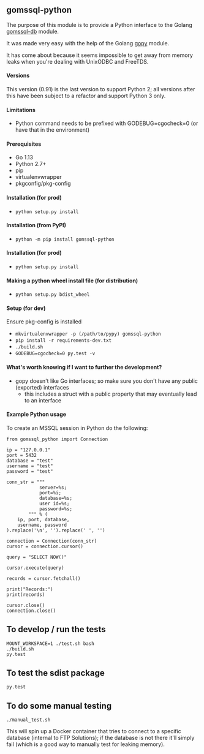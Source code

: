 ## gomssql-python

The purpose of this module is to provide a Python interface to the Golang [gomssql-db](https://github.com/denisenkom/go-mssqldb) module.

It was made very easy with the help of the Golang [gopy](https://github.com/go-python/gopy) module.

It has come about because it seems impossible to get away from memory leaks when you're dealing with UnixODBC and FreeTDS.

#### Versions

This version (0.91) is the last version to support Python 2; all versions after this have been subject to a refactor and support Python 3
only.

#### Limitations

* Python command needs to be prefixed with GODEBUG=cgocheck=0 (or have that in the environment)

#### Prerequisites

* Go 1.13
* Python 2.7+
* pip
* virtualenvwrapper
* pkgconfig/pkg-config

#### Installation (for prod)

* ```python setup.py install```

#### Installation (from PyPI)

* ```python -m pip install gomssql-python```

#### Installation (for prod)

* ```python setup.py install```

#### Making a python wheel install file (for distribution)

* ```python setup.py bdist_wheel```

#### Setup (for dev)

Ensure pkg-config is installed

* ```mkvirtualenvwrapper -p (/path/to/pypy) gomssql-python```
* ```pip install -r requirements-dev.txt```
* ```./build.sh```
* ```GODEBUG=cgocheck=0 py.test -v```

#### What's worth knowing if I want to further the development?

* gopy doesn't like Go interfaces; so make sure you don't have any public (exported) interfaces
    * this includes a struct with a public property that may eventually lead to an interface

#### Example Python usage

To create an MSSQL session in Python do the following:

```
from gomssql_python import Connection

ip = "127.0.0.1"
port = 5432
database = "test"
username = "test"
password = "test"

conn_str = """
            server=%s;
            port=%i;
            database=%s;
            user id=%s;
            password=%s;
        """ % (
    ip, port, database,
    username, password
).replace('\n', '').replace(' ', '')

connection = Connection(conn_str)
cursor = connection.cursor()

query = "SELECT NOW()"

cursor.execute(query)

records = cursor.fetchall()

print("Records:")
print(records)

cursor.close()
connection.close()
```

## To develop / run the tests

    MOUNT_WORKSPACE=1 ./test.sh bash
    ./build.sh
    py.test

## To test the sdist package

    py.test

## To do some manual testing

    ./manual_test.sh

This will spin up a Docker container that tries to connect to a specific database (internal to FTP Solutions); if the database is not there
it'll simply fail (which is a good way to manually test for leaking memory).
